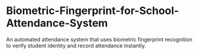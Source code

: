 # Biometric-Fingerprint-for-School-Attendance-System
An automated attendance system that uses biometric fingerprint recognition to verify student identity and record attendance instantly.
